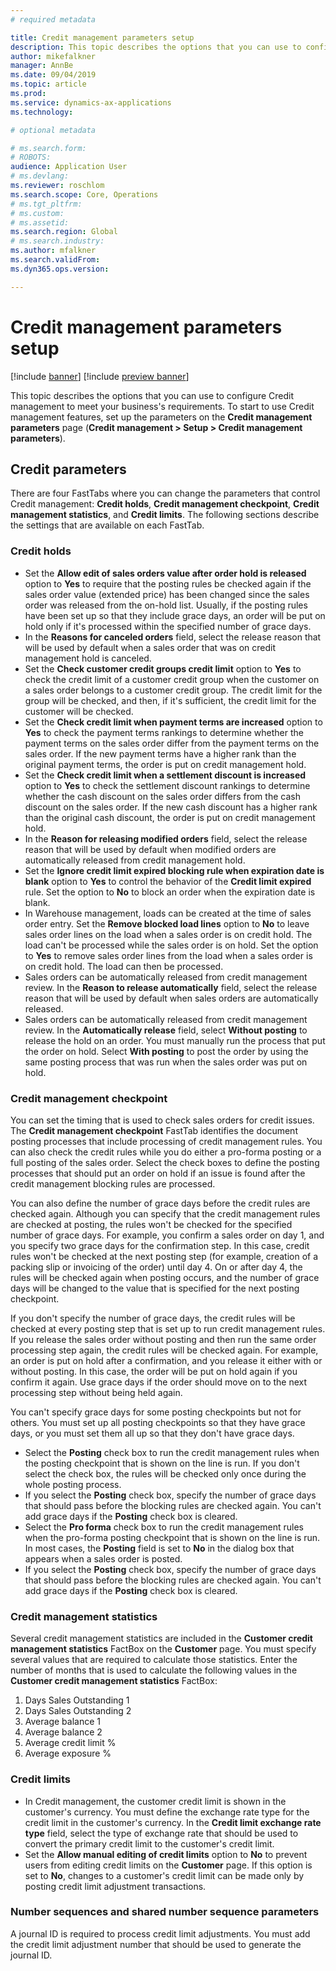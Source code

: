 ```yaml
---
# required metadata

title: Credit management parameters setup
description: This topic describes the options that you can use to configure Credit management to meet your business's requirements.
author: mikefalkner
manager: AnnBe
ms.date: 09/04/2019
ms.topic: article
ms.prod: 
ms.service: dynamics-ax-applications
ms.technology: 

# optional metadata

# ms.search.form:  
# ROBOTS: 
audience: Application User
# ms.devlang: 
ms.reviewer: roschlom
ms.search.scope: Core, Operations
# ms.tgt_pltfrm: 
# ms.custom: 
# ms.assetid: 
ms.search.region: Global
# ms.search.industry: 
ms.author: mfalkner
ms.search.validFrom: 
ms.dyn365.ops.version: 

---
```


# Credit management parameters setup

[!include [banner](../includes/banner.md)]
[!include [preview banner](../includes/preview-banner.md)]

This topic describes the options that you can use to configure Credit management to meet your business's requirements. To start to use Credit management features, set up the parameters on the **Credit management parameters** page (**Credit management \> Setup \> Credit management parameters**).

## Credit parameters

There are four FastTabs where you can change the parameters that control Credit management: **Credit holds**, **Credit management checkpoint**, **Credit management statistics**, and **Credit limits**. The following sections describe the settings that are available on each FastTab.

### Credit holds

- Set the **Allow edit of sales orders value after order hold is released** option to **Yes** to require that the posting rules be checked again if the sales order value (extended price) has been changed since the sales order was released from the on-hold list. Usually, if the posting rules have been set up so that they include grace days, an order will be put on hold only if it's processed within the specified number of grace days.
- In the **Reasons for canceled orders** field, select the release reason that will be used by default when a sales order that was on credit management hold is canceled.
- Set the **Check customer credit groups credit limit** option to **Yes** to check the credit limit of a customer credit group when the customer on a sales order belongs to a customer credit group. The credit limit for the group will be checked, and then, if it's sufficient, the credit limit for the customer will be checked.
- Set the **Check credit limit when payment terms are increased** option to **Yes** to check the payment terms rankings to determine whether the payment terms on the sales order differ from the payment terms on the sales order. If the new payment terms have a higher rank than the original payment terms, the order is put on credit management hold.
- Set the **Check credit limit when a settlement discount is increased** option to **Yes** to check the settlement discount rankings to determine whether the cash discount on the sales order differs from the cash discount on the sales order. If the new cash discount has a higher rank than the original cash discount, the order is put on credit management hold.
- In the **Reason for releasing modified orders** field, select the release reason that will be used by default when modified orders are automatically released from credit management hold.
- Set the **Ignore credit limit expired blocking rule when expiration date is blank** option to **Yes** to control the behavior of the **Credit limit expired** rule. Set the option to **No** to block an order when the expiration date is blank.
- In Warehouse management, loads can be created at the time of sales order entry. Set the **Remove blocked load lines** option to **No** to leave sales order lines on the load when a sales order is on credit hold. The load can't be processed while the sales order is on hold. Set the option to **Yes** to remove sales order lines from the load when a sales order is on credit hold. The load can then be processed.
- Sales orders can be automatically released from credit management review. In the **Reason to release automatically** field, select the release reason that will be used by default when sales orders are automatically released.
- Sales orders can be automatically released from credit management review. In the **Automatically release** field, select **Without posting** to release the hold on an order. You must manually run the process that put the order on hold. Select **With posting** to post the order by using the same posting process that was run when the sales order was put on hold.

### Credit management checkpoint

You can set the timing that is used to check sales orders for credit issues. The **Credit management checkpoint** FastTab identifies the document posting processes that include processing of credit management rules. You can also check the credit rules while you do either a pro-forma posting or a full posting of the sales order. Select the check boxes to define the posting processes that should put an order on hold if an issue is found after the credit management blocking rules are processed.

You can also define the number of grace days before the credit rules are checked again. Although you can specify that the credit management rules are checked at posting, the rules won't be checked for the specified number of grace days. For example, you confirm a sales order on day 1, and you specify two grace days for the confirmation step. In this case, credit rules won't be checked at the next posting step (for example, creation of a packing slip or invoicing of the order) until day 4. On or after day 4, the rules will be checked again when posting occurs, and the number of grace days will be changed to the value that is specified for the next posting checkpoint.

If you don't specify the number of grace days, the credit rules will be checked at every posting step that is set up to run credit management rules. If you release the sales order without posting and then run the same order processing step again, the credit rules will be checked again. For example, an order is put on hold after a confirmation, and you release it either with or without posting. In this case, the order will be put on hold again if you confirm it again. Use grace days if the order should move on to the next processing step without being held again.

You can't specify grace days for some posting checkpoints but not for others. You must set up all posting checkpoints so that they have grace days, or you must set them all up so that they don't have grace days.

- Select the **Posting** check box to run the credit management rules when the posting checkpoint that is shown on the line is run. If you don't select the check box, the rules will be checked only once during the whole posting process.
- If you select the **Posting** check box, specify the number of grace days that should pass before the blocking rules are checked again. You can't add grace days if the **Posting** check box is cleared.
- Select the **Pro forma** check box to run the credit management rules when the pro-forma posting checkpoint that is shown on the line is run. In most cases, the **Posting** field is set to **No** in the dialog box that appears when a sales order is posted.
- If you select the **Posting** check box, specify the number of grace days that should pass before the blocking rules are checked again. You can't add grace days if the **Posting** check box is cleared.

### Credit management statistics

Several credit management statistics are included in the **Customer credit management statistics** FactBox on the **Customer** page. You must specify several values that are required to calculate those statistics. Enter the number of months that is used to calculate the following values in the **Customer credit management statistics** FactBox:

1. Days Sales Outstanding 1
2. Days Sales Outstanding 2
3. Average balance 1
4. Average balance 2
5. Average credit limit %
6. Average exposure %

### Credit limits

- In Credit management, the customer credit limit is shown in the customer's currency. You must define the exchange rate type for the credit limit in the customer's currency. In the **Credit limit exchange rate type** field, select the type of exchange rate that should be used to convert the primary credit limit to the customer's credit limit.
- Set the **Allow manual editing of credit limits** option to **No** to prevent users from editing credit limits on the **Customer** page. If this option is set to **No**, changes to a customer's credit limit can be made only by posting credit limit adjustment transactions.

### Number sequences and shared number sequence parameters

A journal ID is required to process credit limit adjustments. You must add the credit limit adjustment number that should be used to generate the journal ID.

